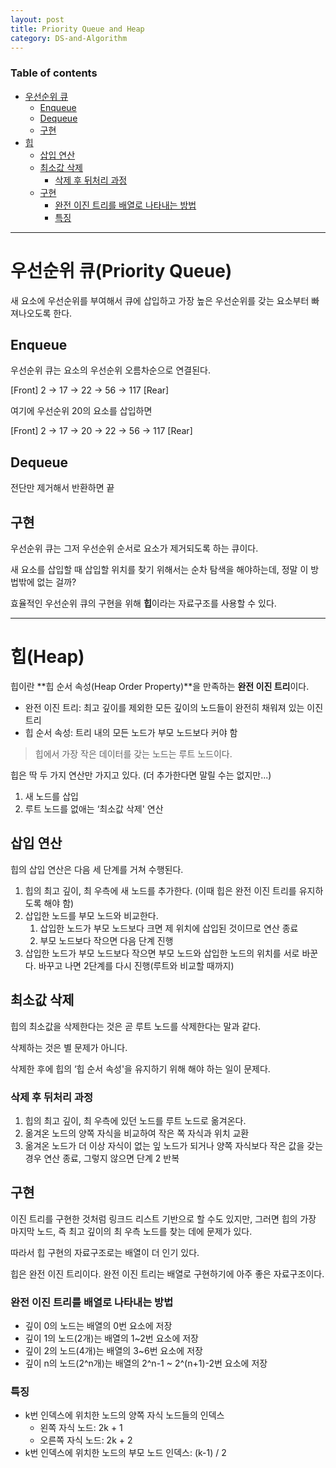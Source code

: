 ```yaml
---
layout: post
title: Priority Queue and Heap
category: DS-and-Algorithm
---
```


### Table of contents
- [우선순위 큐](#우선순위-큐priority-queue)
	- [Enqueue](#enqueue)
	- [Dequeue](#dequeue)
	- [구현](#구현)
- [힙](#힙heap)
	- [삽입 연산](#삽입-연산)
	- [최소값 삭제](#최소값-삭제)
		- [삭제 후 뒤처리 과정](#삭제-후-뒤처리-과정)
	- [구현](#구현)
		- [완전 이진 트리를 배열로 나타내는 방법](#완전-이진-트리를-배열로-나타내는-방법)
		- [특징](#특징)

---

# 우선순위 큐(Priority Queue)
새 요소에 우선순위를 부여해서 큐에 삽입하고 가장 높은 우선순위를 갖는 요소부터 빠져나오도록 한다.

## Enqueue

우선순위 큐는 요소의 우선순위 오름차순으로 연결된다.

[Front] 2 → 17 → 22 → 56 → 117 [Rear]

여기에 우선순위 20의 요소를 삽입하면

[Front] 2 → 17 → 20 → 22 → 56 → 117 [Rear]

## Dequeue
전단만 제거해서 반환하면 끝

## 구현
우선순위 큐는 그저 우선순위 순서로 요소가 제거되도록 하는 큐이다.

새 요소를 삽입할 때 삽입할 위치를 찾기 위해서는 순차 탐색을 해야하는데, 정말 이 방법밖에 없는 걸까?

효율적인 우선순위 큐의 구현을 위해 **힙**이라는 자료구조를 사용할 수 있다.

---

# 힙(Heap)
힙이란 **힙 순서 속성(Heap Order Property)**을 만족하는 **완전 이진 트리**이다.

- 완전 이진 트리: 최고 깊이를 제외한 모든 깊이의 노드들이 완전히 채워져 있는 이진 트리
- 힙 순서 속성: 트리 내의 모든 노드가 부모 노드보다 커야 함

> 힙에서 가장 작은 데이터를 갖는 노드는 루트 노드이다.
> 

힙은 딱 두 가지 연산만 가지고 있다. (더 추가한다면 말릴 수는 없지만...)

1. 새 노드를 삽입
2. 루트 노드를 없애는 ‘최소값 삭제' 연산

## 삽입 연산

힙의 삽입 연산은 다음 세 단계를 거쳐 수행된다.

1. 힙의 최고 깊이, 최 우측에 새 노드를 추가한다. (이때 힙은 완전 이진 트리를 유지하도록 해야 함)
2. 삽입한 노드를 부모 노드와 비교한다.
    1. 삽입한 노드가 부모 노드보다 크면 제 위치에 삽입된 것이므로 연산 종료
    2. 부모 노드보다 작으면 다음 단계 진행
3. 삽입한 노드가 부모 노드보다 작으면 부모 노드와 삽입한 노드의 위치를 서로 바꾼다. 바꾸고 나면 2단계를 다시 진행(루트와 비교할 때까지)

## 최소값 삭제

힙의 최소값을 삭제한다는 것은 곧 루트 노드를 삭제한다는 말과 같다.

삭제하는 것은 별 문제가 아니다.

삭제한 후에 힙의 ‘힙 순서 속성'을 유지하기 위해 해야 하는 일이 문제다.

### 삭제 후 뒤처리 과정

1. 힙의 최고 깊이, 최 우측에 있던 노드를 루트 노드로 옮겨온다.
2. 옮겨온 노드의 양쪽 자식을 비교하여 작은 쪽 자식과 위치 교환
3. 옮겨온 노드가 더 이상 자식이 없는 잎 노드가 되거나 양쪽 자식보다 작은 값을 갖는 경우 연산 종료, 그렇지 않으면 단계 2 반복

## 구현

이진 트리를 구현한 것처럼 링크드 리스트 기반으로 할 수도 있지만, 그러면 힙의 가장 마지막 노드, 즉 최고 깊이의 최 우측 노드를 찾는 데에 문제가 있다.

따라서 힙 구현의 자료구조로는 배열이 더 인기 있다.

힙은 완전 이진 트리이다. 완전 이진 트리는 배열로 구현하기에 아주 좋은 자료구조이다.

### 완전 이진 트리를 배열로 나타내는 방법

- 깊이 0의 노드는 배열의 0번 요소에 저장
- 깊이 1의 노드(2개)는 배열의 1~2번 요소에 저장
- 깊이 2의 노드(4개)는 배열의 3~6번 요소에 저장
- 깊이 n의 노드(2^n개)는 배열의 2^n-1 ~ 2^(n+1)-2번 요소에 저장

### 특징

- k번 인덱스에 위치한 노드의 양쪽 자식 노드들의 인덱스
    - 왼쪽 자식 노드: 2k + 1
    - 오른쪽 자식 노드: 2k + 2
- k번 인덱스에 위치한 노드의 부모 노드 인덱스: (k-1) / 2